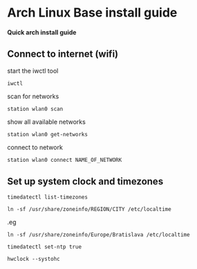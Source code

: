 # Arch Linux Base install guide
#### Quick arch install guide


## Connect to internet (wifi)
start the iwctl tool 
```bash
iwctl
```
scan for networks
```
station wlan0 scan
```
show all available networks
```
station wlan0 get-networks
```
connect to network
```
station wlan0 connect NAME_OF_NETWORK
```

## Set up system clock and timezones

```
timedatectl list-timezones
```
```
ln -sf /usr/share/zoneinfo/REGION/CITY /etc/localtime
```
.eg
```
ln -sf /usr/share/zoneinfo/Europe/Bratislava /etc/localtime
```
```
timedatectl set-ntp true
```
```
hwclock --systohc
```
